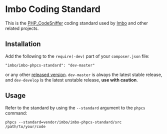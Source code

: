 # Imbo Coding Standard
This is the [PHP_CodeSniffer](http://pear.php.net/package/PHP_CodeSniffer) coding standard used by [Imbo](https://github.com/imbo/imbo) and other related projects.

## Installation
Add the following to the `require(-dev)` part of your `composer.json` file:

    "imbo/imbo-phpcs-standard": "dev-master"

or any other [released version](https://packagist.org/packages/imbo/imbo-phpcs-standard). `dev-master` is always the latest stable release, and `dev-develop` is the latest unstable release, **use with caution**.

## Usage
Refer to the standard by using the `--standard` argument to the `phpcs` command:

    phpcs --standard=vendor/imbo/imbo-phpcs-standard/src /path/to/your/code
